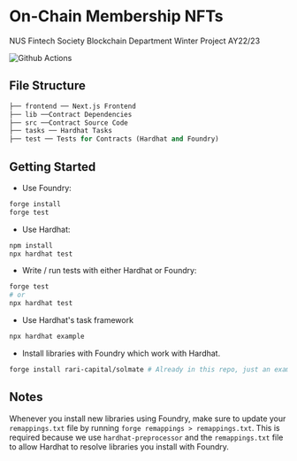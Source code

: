 # On-Chain Membership NFTs

NUS Fintech Society Blockchain Department Winter Project AY22/23

![Github Actions](https://github.com/devanonon/hardhat-foundry-template/workflows/test/badge.svg)

## File Structure

```ml
├── frontend ── Next.js Frontend
├── lib ──Contract Dependencies
├── src ──Contract Source Code
├── tasks ── Hardhat Tasks
├── test ── Tests for Contracts (Hardhat and Foundry)
```

## Getting Started

* Use Foundry:

```bash
forge install
forge test
```

* Use Hardhat:

```bash
npm install
npx hardhat test
```

* Write / run tests with either Hardhat or Foundry:

```bash
forge test
# or
npx hardhat test
```

* Use Hardhat's task framework

```bash
npx hardhat example
```

* Install libraries with Foundry which work with Hardhat.

```bash
forge install rari-capital/solmate # Already in this repo, just an example
```

## Notes

Whenever you install new libraries using Foundry, make sure to update your `remappings.txt` file by running `forge remappings > remappings.txt`. This is required because we use `hardhat-preprocessor` and the `remappings.txt` file to allow Hardhat to resolve libraries you install with Foundry.
